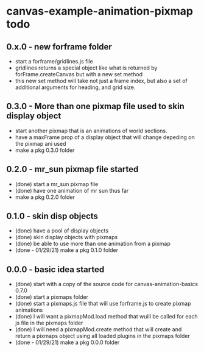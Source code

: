 # canvas-example-animation-pixmap todo

## 0.x.0 - new forframe folder
* start a forframe/gridlines.js file
* gridlines returns a special object like what is returned by forFrame.createCanvas but with a new set method
* this new set method will take not just a frame index, but also a set of additional arguments for heading, and grid size.

## 0.3.0 - More than one pixmap file used to skin display object
* start another pixmap that is an animations of world sections.
* have a maxFrame prop of a display object that will change depeding on the pixmap ani used
* make a pkg 0.3.0 folder

## 0.2.0 - mr_sun pixmap file started
* (done) start a mr_sun pixmap file
* (done) have one animation of mr sun thus far
* make a pkg 0.2.0 folder

## 0.1.0 - skin disp objects
* (done) have a pool of display objects
* (done) skin display objects with pixmaps
* (done) be able to use more than one animation from a pixmap
* (done - 01/29/21) make a pkg 0.1.0 folder

## 0.0.0 - basic idea started
* (done) start with a copy of the source code for canvas-animation-basics 0.7.0
* (done) start a pixmaps folder
* (done) start a pixmaps.js file that will use forframe.js to create pixmap animations
* (done) I will want a pixmapMod.load method that wuill be called for each js file in the pixmaps folder
* (done) I will need a pixmapMod.create method that will create and return a pixmaps object using all loaded plugins in the pixmaps folder
* (done - 01/29/21) make a pkg 0.0.0 folder
